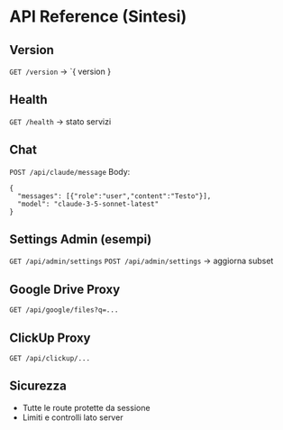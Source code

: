 # API Reference (Sintesi)

## Version
`GET /version` → `{ version }

## Health
`GET /health` → stato servizi

## Chat
`POST /api/claude/message`
Body:
```
{
  "messages": [{"role":"user","content":"Testo"}],
  "model": "claude-3-5-sonnet-latest"
}
```

## Settings Admin (esempi)
`GET /api/admin/settings`
`POST /api/admin/settings` → aggiorna subset

## Google Drive Proxy
`GET /api/google/files?q=...`

## ClickUp Proxy
`GET /api/clickup/...`

## Sicurezza
- Tutte le route protette da sessione
- Limiti e controlli lato server

